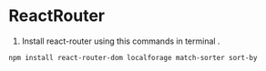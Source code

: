 # ReactRouter

1. Install react-router using this commands in terminal .

```@ruby
npm install react-router-dom localforage match-sorter sort-by
```
